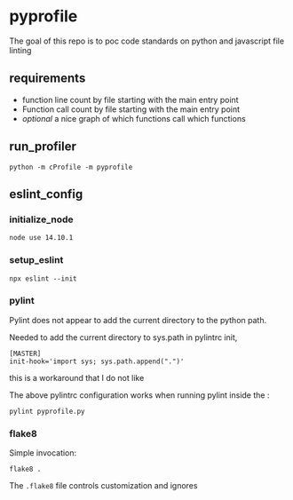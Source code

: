 # pyprofile
The goal of this repo is to poc code standards on python and javascript file linting

## requirements
- function line count by file starting with the main entry point
- Function call count by file starting with the main entry point
- *optional* a nice graph of which functions call which functions

## run_profiler
```
python -m cProfile -m pyprofile
```

## eslint_config

### initialize_node
```
node use 14.10.1
```

### setup_eslint
```
npx eslint --init
```

### pylint
Pylint does not appear to add the current directory to the python path.

Needed to add the current directory to sys.path in pylintrc init,

```
[MASTER]
init-hook='import sys; sys.path.append(".")'
```
this is a workaround that I do not like

The above pylintrc configuration works when running pylint inside the :

```
pylint pyprofile.py
```

### flake8
Simple invocation:
```
flake8 .
```

The ```.flake8``` file controls customization and ignores